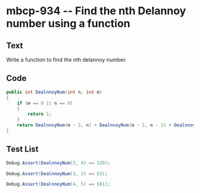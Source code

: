 # mbcp-934 -- Find the nth Delannoy number using a function

## Text

Write a function to find the nth delannoy number.

## Code

```csharp
public int DealnnoyNum(int n, int m) 
{ 
    if (m == 0 || n == 0) 
    { 
        return 1; 
    } 
    return DealnnoyNum(m - 1, n) + DealnnoyNum(m - 1, n - 1) + DealnnoyNum(m, n - 1); 
}
```

## Test List

```csharp
Debug.Assert(DealnnoyNum(3, 4) == 129);
```

```csharp
Debug.Assert(DealnnoyNum(3, 3) == 63);
```

```csharp
Debug.Assert(DealnnoyNum(4, 5) == 681);
```
